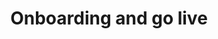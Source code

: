 ---
title: 'Onboarding and go live'
breadcrumb_title: 'Onboarding and go live'
meta_title: "Onboarding and go live - MultiSafepay Docs"

read_more: "."
logo: '/svgs/Getting started.svg'
url: '/account/onboarding-golive/'
layout: 'faqplugins'
weight: 40
short_description: "Sign up for a live account and provide screening information."
---